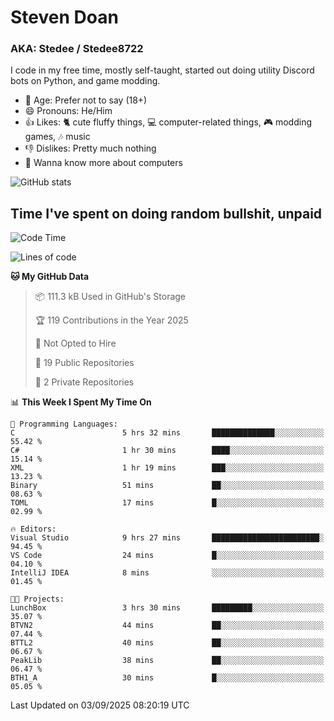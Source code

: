 # Steven Doan
### AKA: Stedee / Stedee8722
I code in my free time, mostly self-taught, started out doing utility Discord bots on Python, and game modding.

- 🤔 Age: Prefer not to say (18+)
- 😄 Pronouns: He/Him
- 👍 Likes: 🐈 cute fluffy things, 💻 computer-related things, 🎮 modding games, 🎶 music
- 👎 Dislikes: Pretty much nothing
- 🥹 Wanna know more about computers

![GitHub stats](https://github-readme-stats-iota-mocha-40.vercel.app/api?username=Stedee8722&show=prs_merged,prs_merged_percentage&show_icons=true&theme=transparent)

## Time I've spent on doing random bullshit, unpaid
<!--START_SECTION:Time I've spent on doing random bullshit, unpaid-->
![Code Time](http://img.shields.io/badge/Code%20Time-324%20hrs%204%20mins-blue)

![Lines of code](https://img.shields.io/badge/From%20Hello%20World%20I%27ve%20Written-87.2%20thousand%20lines%20of%20code-blue)

**🐱 My GitHub Data** 

> 📦 111.3 kB Used in GitHub's Storage 
 > 
> 🏆 119 Contributions in the Year 2025
 > 
> 🚫 Not Opted to Hire
 > 
> 📜 19 Public Repositories 
 > 
> 🔑 2 Private Repositories 
 > 
📊 **This Week I Spent My Time On** 

```text
💬 Programming Languages: 
C                        5 hrs 32 mins       ██████████████░░░░░░░░░░░   55.42 % 
C#                       1 hr 30 mins        ████░░░░░░░░░░░░░░░░░░░░░   15.14 % 
XML                      1 hr 19 mins        ███░░░░░░░░░░░░░░░░░░░░░░   13.23 % 
Binary                   51 mins             ██░░░░░░░░░░░░░░░░░░░░░░░   08.63 % 
TOML                     17 mins             █░░░░░░░░░░░░░░░░░░░░░░░░   02.99 % 

🔥 Editors: 
Visual Studio            9 hrs 27 mins       ████████████████████████░   94.45 % 
VS Code                  24 mins             █░░░░░░░░░░░░░░░░░░░░░░░░   04.10 % 
IntelliJ IDEA            8 mins              ░░░░░░░░░░░░░░░░░░░░░░░░░   01.45 % 

🐱‍💻 Projects: 
LunchBox                 3 hrs 30 mins       █████████░░░░░░░░░░░░░░░░   35.07 % 
BTVN2                    44 mins             ██░░░░░░░░░░░░░░░░░░░░░░░   07.44 % 
BTTL2                    40 mins             ██░░░░░░░░░░░░░░░░░░░░░░░   06.67 % 
PeakLib                  38 mins             ██░░░░░░░░░░░░░░░░░░░░░░░   06.47 % 
BTH1_A                   30 mins             █░░░░░░░░░░░░░░░░░░░░░░░░   05.05 % 
```


 Last Updated on 03/09/2025 08:20:19 UTC
<!--END_SECTION:Time I've spent on doing random bullshit, unpaid-->
